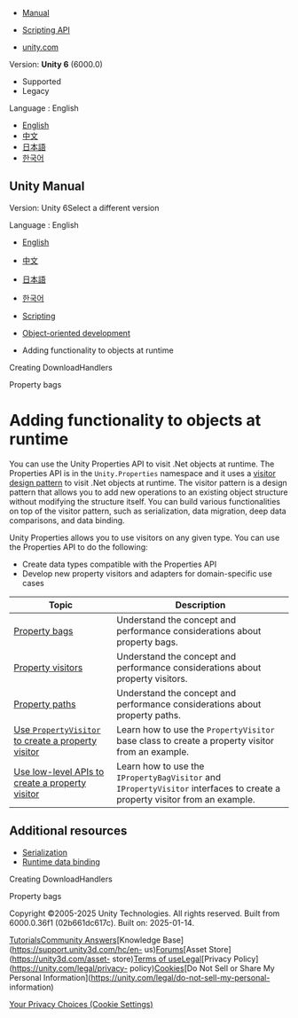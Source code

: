 [](https://docs.unity3d.com)

  * [Manual](../Manual/index.html)
  * [Scripting API](../ScriptReference/index.html)

  * [unity.com](https://unity.com/)

Version: **Unity 6** (6000.0)

  * Supported
  * Legacy

Language : English

  * [English](/Manual/properties.html)
  * [中文](/cn/current/Manual/properties.html)
  * [日本語](/ja/current/Manual/properties.html)
  * [한국어](/kr/current/Manual/properties.html)

[](https://docs.unity3d.com)

## Unity Manual

Version: Unity 6Select a different version

Language : English

  * [English](/Manual/properties.html)
  * [中文](/cn/current/Manual/properties.html)
  * [日本語](/ja/current/Manual/properties.html)
  * [한국어](/kr/current/Manual/properties.html)

  * [Scripting](scripting.html)
  * [Object-oriented development](object-oriented-development.html)
  * Adding functionality to objects at runtime

[](web-request-creating-download-handlers.html)

Creating DownloadHandlers

[](property-bags.html)

Property bags

# Adding functionality to objects at runtime

You can use the Unity Properties API to visit .Net objects at runtime. The
Properties API is in the `Unity.Properties` namespace and it uses a [visitor
design pattern](https://en.wikipedia.org/wiki/Visitor_pattern) to visit .Net
objects at runtime. The visitor pattern is a design pattern that allows you to
add new operations to an existing object structure without modifying the
structure itself. You can build various functionalities on top of the visitor
pattern, such as serialization, data migration, deep data comparisons, and
data binding.

Unity Properties allows you to use visitors on any given type. You can use the
Properties API to do the following:

  * Create data types compatible with the Properties API
  * Develop new property visitors and adapters for domain-specific use cases

Topic | Description  
---|---  
[Property bags](property-bags.html) | Understand the concept and performance considerations about property bags.  
[Property visitors](property-visitors.html) | Understand the concept and performance considerations about property visitors.  
[Property paths](property-paths.html) | Understand the concept and performance considerations about property paths.  
[Use `PropertyVisitor` to create a property visitor](property-visitors-PropertyVisitor.html) | Learn how to use the `PropertyVisitor` base class to create a property visitor from an example.  
[Use low-level APIs to create a property visitor](property-visitors-low-level-api.html) | Learn how to use the `IPropertyBagVisitor` and `IPropertyVisitor` interfaces to create a property visitor from an example.  
  
## Additional resources

  * [Serialization](https://docs.unity3d.com/Packages/com.unity.serialization@latest)
  * [Runtime data binding](UIE-runtime-binding.html)

[](web-request-creating-download-handlers.html)

Creating DownloadHandlers

[](property-bags.html)

Property bags

Copyright ©2005-2025 Unity Technologies. All rights reserved. Built from
6000.0.36f1 (02b661dc617c). Built on: 2025-01-14.

[Tutorials](https://learn.unity.com/)[Community
Answers](https://answers.unity3d.com)[Knowledge
Base](https://support.unity3d.com/hc/en-
us)[Forums](https://forum.unity3d.com)[Asset Store](https://unity3d.com/asset-
store)[Terms of
use](https://docs.unity3d.com/Manual/TermsOfUse.html)[Legal](https://unity.com/legal)[Privacy
Policy](https://unity.com/legal/privacy-
policy)[Cookies](https://unity.com/legal/cookie-policy)[Do Not Sell or Share
My Personal Information](https://unity.com/legal/do-not-sell-my-personal-
information)

[Your Privacy Choices (Cookie Settings)](javascript:void\(0\);)


